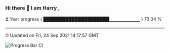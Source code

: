 ### Hi there 👋 I am Harry , 

⏳ Year progress { █████████████████████▁▁▁▁▁▁▁▁▁ } 73.04 %

---

⏰ Updated on Fri, 24 Sep 2021 14:17:57 GMT

![Progress Bar CI](https://github.com/duykhang68/duykhang68/workflows/Progress%20Bar%20CI/badge.svg)
